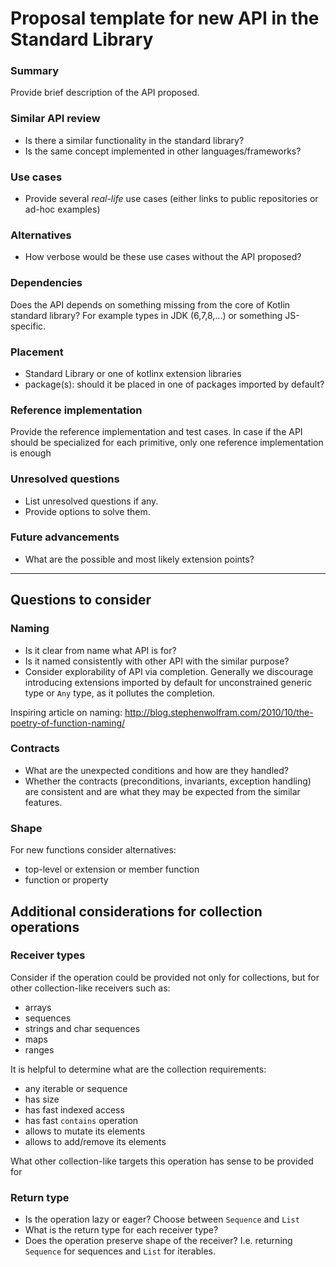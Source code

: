 # Proposal template for new API in the Standard Library

### Summary

Provide brief description of the API proposed.

### Similar API review

* Is there a similar functionality in the standard library?
* Is the same concept implemented in other languages/frameworks?

### Use cases

* Provide several *real-life* use cases (either links to public repositories or ad-hoc examples)

### Alternatives

* How verbose would be these use cases without the API proposed?

### Dependencies

Does the API depends on something missing from the core of Kotlin standard library?
For example types in JDK (6,7,8,...) or something JS-specific.

### Placement

* Standard Library or one of kotlinx extension libraries
* package(s): should it be placed in one of packages imported by default?

### Reference implementation

Provide the reference implementation and test cases.
In case if the API should be specialized for each primitive, only one reference implementation is enough

### Unresolved questions

* List unresolved questions if any.
* Provide options to solve them.

### Future advancements

* What are the possible and most likely extension points?


-------

## Questions to consider

### Naming

* Is it clear from name what API is for?
* Is it named consistently with other API with the similar purpose?
* Consider explorability of API via completion.
    Generally we discourage introducing extensions imported by default for unconstrained generic type or `Any` type, as it pollutes the completion.

Inspiring article on naming: http://blog.stephenwolfram.com/2010/10/the-poetry-of-function-naming/

### Contracts

* What are the unexpected conditions and how are they handled?
* Whether the contracts (preconditions, invariants, exception handling) are consistent and are what they may be expected from the similar features.

### Shape

For new functions consider alternatives:

* top-level or extension or member function
* function or property

## Additional considerations for collection operations

### Receiver types

Consider if the operation could be provided not only for collections,
but for other collection-like receivers such as:

* arrays
* sequences
* strings and char sequences
* maps
* ranges

It is helpful to determine what are the collection requirements:

* any iterable or sequence
* has size
* has fast indexed access
* has fast `contains` operation
* allows to mutate its elements
* allows to add/remove its elements

What other collection-like targets this operation has sense to be provided for


### Return type

* Is the operation lazy or eager? Choose between `Sequence` and `List`
* What is the return type for each receiver type?
* Does the operation preserve shape of the receiver?
I.e. returning `Sequence` for sequences and `List` for iterables.

